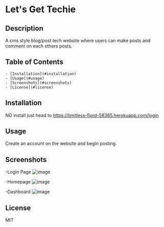 # Let's Get Techie

## Description

A cms style blog/post tech website where users can make posts and comment on each others posts.

## Table of Contents

    - [Installation](#installation)
    - [Usage](#usage)
    - [Screenshots](#screenshots)
    - [License](#license)


## Installation

NO install just head to https://limitless-fjord-58365.herokuapp.com/login

## Usage

Create an account on the website and begin posting.

## Screenshots

-Login Page
![image](https://user-images.githubusercontent.com/98985844/182218283-dac73ea3-e735-46d6-999c-aa974c6f879f.png)

-Homepage
![image](https://user-images.githubusercontent.com/98985844/182218613-dff620d8-0298-471a-81f1-b4295d6ff305.png)

-Dashboard
![image](https://user-images.githubusercontent.com/98985844/182218723-a01f593d-8fab-4a67-8d4c-ac414bfc39c8.png)



## License

MIT

